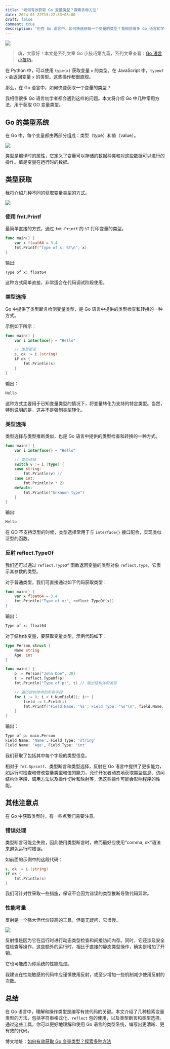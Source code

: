 ```yaml
---
title: "如何有效获取 Go 变量类型？探索多种方法"
date: 2024-01-22T15:22:53+08:00
draft: false
comment: true
description: "但在 Go 语言中，如何快速获取一个变量的类型？我相信很多 Go 语言初学者都会遇到这样的问题。本文将介绍 Go 中几种获取变量类型的方法，从基本到复杂。"
---
```


![](https://cdn.jsdelivr.net/gh/poloxue/images@2024-01/2024-01-22-get-the-type-of-object-in-golang-01.png)

> 嗨，大家好！本文是系列文章 Go 小技巧第九篇，系列文章查看：[Go 语言小技巧](https://mp.weixin.qq.com/mp/appmsgalbum?action=getalbum&album_id=3291066778475053060)。

在 Python 中，可以使用 `type(x)` 获取变量 `x` 的类型。在 JavaScript 中，`typeof x` 会返回变量 `x` 的类型。这些操作都很直观。

那么，在 Go 语言中，如何快速获取一个变量的类型？

我相信很多 Go 语言初学者都会遇到这样的问题。本文将介绍 Go 中几种常用方法，用于获取 GO 变量类型。

## Go 的类型系统

在 Go 中，每个变量都由两部分组成：类型（type）和值（value）。

![](https://cdn.jsdelivr.net/gh/poloxue/images@2024-01/2024-01-22-get-the-type-of-object-in-golang-02.png)

类型是编译时的属性，它定义了变量可以存储的数据种类和对这些数据可以进行的操作。值是变量在运行时的数据。

## 类型获取

我将介绍几种不同的获取变量类型的方式。

![](https://cdn.jsdelivr.net/gh/poloxue/images@2024-01/2024-01-22-get-the-type-of-object-in-golang-03.png)

### 使用 fmt.Printf
  
最简单直接的方式，通过 `fmt.Printf` 的 `%T` 打印变量的类型。

```go
func main() {
    var x float64 = 3.4
    fmt.Printf("Type of x: %T\n", x) 
}
```

输出: 

```bash
Type of x: float64
```

这种方式简单直接，非常适合在代码调试阶段使用。

### 类型选择
  
Go 中提供了类型断言检测变量类型，是 Go 语言中提供的类型检查和转换的一种方式。

示例如下所示：

```go
func main() {
    var i interface{} = "Hello"

    // 类型断言
    s, ok := i.(string)
    if ok {
        fmt.Println(s) 
    }
}
```

输出：

```bash
Hello
```

这种方式主要用于已知变量类型的情况下，将变量转化为支持的特定类型。当然，特别说明的是，这并不是强制类型转化。

### 类型选择

类型选择与类型推断类似，也是 Go 语言中提供的类型检查和转换的一种方式。

```go
func main() {
    var i interface{} = "Hello"

    // 类型选择
    switch v := i.(type) {
    case string:
        fmt.Println(v) // 
    case int:
        fmt.Println(v * 2)
    default:
        fmt.Println("Unknown type")
    }
}

```

输出:

```bash
Hello
```

在 GO 不支持泛型的时候，类型选择常用于与 `interface{}` 接口配合，实现类似泛型的函数。

### 反射 reflect.TypeOf
  
我们还可以通过 `reflect.TypeOf` 函数返回变量的类型对象 `reflect.Type`，它表示其参数的类型。

对于普通类型，我们可直接通过如下代码获取类型：

```go
func main() {
    var x float64 = 3.4
    fmt.Println("Type of x:", reflect.TypeOf(x)) 
}
```

输出：

```bash
Type of x: float64
```

对于结构体变量，要获取变量类型，示例代码如下：

```go
type Person struct {
    Name string
    Age  int
}

func main() {
    p := Person{"John Doe", 30}
    t := reflect.TypeOf(p)
    fmt.Println("Type of p:", t) // 输出结构体的类型

    // 遍历结构体中的所有字段
    for i := 0; i < t.NumField(); i++ {
        field := t.Field(i)
        fmt.Printf("Field Name: '%s', Field Type: '%s'\n", field.Name, field.Type)
    }
}
```

输出：

```bash
Type of p: main.Person
Field Name: 'Name', Field Type: 'string'
Field Name: 'Age', Field Type: 'int'
```

我们获取了包括其中每个字段的类型信息。

相对于 `fmt.Sprintf`、类型断言和类型选择，反射在 Go 语言中提供了更多能力，如运行时检查和修改变量类型和值的能力，允许开发者动态地获取类型信息、访问结构体字段、调用方法以及操作切片和映射等，但这些操作可能会影响程序的性能。

## 其他注意点

在 Go 中获取类型时，有一些点我们需要注意。

### 错误处理

类型断言可能会失败，因此使用类型断言时，故而最好应使用“comma, ok”语法来避免运行时错误。

如前面的示例中的这段代码：

```go
s, ok := i.(string)
if ok {
    fmt.Println(s) 
}
```

我们可针对性采取一些措施，保证不会因为错误的类型推断导致代码异常。

### 性能考量

反射是一个强大但代价较高的工具，但毫无疑问，它很慢。

![](https://cdn.jsdelivr.net/gh/poloxue/images@2024-01/2024-01-22-get-the-type-of-object-in-golang-04.gif)

反射慢是因为它在运行时进行动态类型检查和间接访问内存。同时，它还涉及安全性检查等操作。这些额外的运行时，相比于直接的静态类型操作，确实是增加了开销。

它也可能成为你系统的性能瓶颈。

我建议在性能敏感的代码中应谨慎使用反射，或至少增加一些机制减少使用反射的次数。

## 总结

在 Go 语言中，理解和操作类型是编写有效代码的关键。本文介绍了几种检索变量类型的方法，包括字符串格式化、`reflect` 包的使用，以及类型断言和类型选择。通过这些工具，你可以更好地理解和使用 Go 语言的类型系统，编写出更清晰、更有效的代码。

博文地址：[如何有效获取 Go 变量类型？探索多种方法](https://www.poloxue.com/posts/2024-01-22-get-the-type-of-object-in-golang/)
